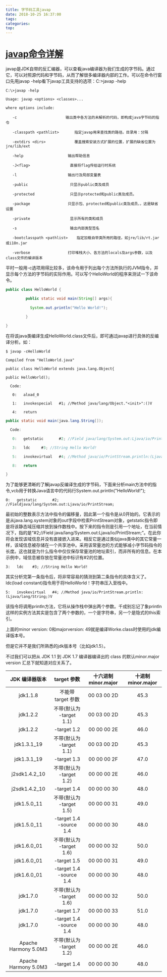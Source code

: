 ```yaml
---
title: 字节码工具javap
date: 2018-10-25 16:37:00
tags: 
categories: 
top:
---
```


# [javap命令详解](https://blog.csdn.net/zhaozheng7758/article/details/8623526)

<!-- more -->

javap是JDK自带的反汇编器，可以查看java编译器为我们生成的字节码。通过它，可以对照源代码和字节码，从而了解很多编译器内部的工作。可以在命令行窗口先用javap -help看下javap工具支持的选项：C:\>javap -help 

```shell
C:\>javap -help

Usage: javap <options> <classes>...

where options include:

   -c                      输出类中各方法的未解析的代码，即构成java字节码的指令

   -classpath <pathlist>       指定javap用来查找类的路径。目录用：分隔

   -extdirs <dirs>             覆盖搜索安装方式扩展的位置，扩展的缺省位置为jre/lib/ext

   -help                    输出帮助信息

   -J<flag>                  直接将flag传给运行时系统

   -l                       输出行及局部变量表

   -public                   只显示public类及成员

   -protected                只显示protected和public类及成员。

   -package                 只显示包、protected和public类及成员，，这是缺省设置

   -private                  显示所有的类和成员

   -s                        输出内部类型签名

   -bootclasspath <pathlist>    指定加载自举类所用的路径，如jre/lib/rt.jar或i18n.jar

   -verbose                 打印堆栈大小、各方法的locals及args参数，以及class文件的编译版本
```

平时一般用-c选项用得比较多，该命令用于列出每个方法所执行的JVM指令，并显示每个方法的字节码的实际作用。可以写个HelloWorld的程序来测试一下该命令。 

```java
public class HelloWorld {

         public static void main(String[] args){
    
           System.out.println("Hello World!");
    
         }

}
```
在将该java类编译生成HelloWorld.class文件后，即可通过javap进行具体的反编译分析。如：
```shell
$ javap -cHelloWorld

Compiled from "HelloWorld.java"

public class HelloWorld extends java.lang.Object{

public HelloWorld();

  Code:

   0:   aload_0

   1:   invokespecial   #1; //Method java/lang/Object."<init>":()V

   4:   return
```

```java
public static void main(java.lang.String[]);

  Code:

   0:   getstatic       #2; //Field java/lang/System.out:Ljava/io/PrintStream;

   3:   ldc     #3; //String Hello World!

   5:   invokevirtual   #4; //Method java/io/PrintStream.println:(Ljava/lang/String;)V

   8:   return

}
```

为了能够更清晰的了解javap反编译生成的字节码，下面来分析main方法中的指令,vcb用于转换Java语言中的代码行System.out.println("HelloWorld!");

`0:   getstatic       #2; //Fieldjava/lang/System.out:Ljava/io/PrintStream;`

最初始的整数表示方法中指令的偏移量，因此第一个指令是从0开始的。它表示的是从java.lang.system对象的out字段中检索PrintStream对象，getstatic指令即是将该静态域压缩并放到操作数栈中。按下来的指令则是引用一个地址，在当前情况下，指的是“#2;//Field java/lang/System.out:Ljava/io/PrintStream;”。在此你将会发现该域信息并没有直接嵌入进来。相反它是通过类似java类中的其它常量一样，该域信息被存储在一个共享池中。采用该常量池的方式能够减小字节码指令的长度。这也就是为什么指令中仅仅保存常量池的地址索引，而非所有的信息。在本示例中，域信息被存放在常量池中标识有#2的位置。

`3:   ldc    #3; //String Hello World!`

其实分析完第一条指令后，将非常容易的猜测到第二条指令的具体含义了。ldc(load constant)指令用于将HelloWorld！字符串压入至栈中。

`5:   invokevirtual   #4; //Method java/io/PrintStream.println:(Ljava/lang/String;)V`

该指令将调用println方法，它将从操作栈中弹出两个参数。千成别忘记了象println这样的实例方法其实是包含了两个参数的，一个是字符串，另一个是隐式的this索引。

上面的minor version: 0和majorversion: 49就是编译Worke.class时使用的jdk编译版本号。

但是它并不是我们所熟悉的jdk版本号（比如jdk1.5）。

不过我们可以把从 JDK 1.1 到 JDK 1.7 编译器编译出的 class 的默认minor.major version 汇总下就知道对应关系了。

| JDK 编译器版本 | target 参数 | 十六进制 minor.major | 十进制 minor.major |
| :---: | :---: | :---: | :---: |
| jdk1.1.8 | 不能带 target 参数 | 00 03 00 2D | 45.3 |
| jdk1.2.2 | 不带(默认为 -target 1.1) | 00 03 00 2D | 45.3 |
| jdk1.2.2 | -target 1.2 | 00 00 00 2E | 46.0 |
| jdk1.3.1_19 | 不带(默认为 -target 1.1) | 00 03 00 2D | 45.3 |
| jdk1.3.1_19 | -target 1.3 | 00 00 00 2F | 47.0 |
| j2sdk1.4.2_10 | 不带(默认为 -target 1.2) | 00 00 00 2E | 46.0 |
| j2sdk1.4.2_10 | -target 1.4 | 00 00 00 30 | 48.0 |
| jdk1.5.0_11 | 不带(默认为 -target 1.5) | 00 00 00 31 | 49.0 |
| jdk1.5.0_11 | -target 1.4 -source 1.4 | 00 00 00 30 | 48.0 |
| jdk1.6.0_01 | 不带(默认为 -target 1.6) | 00 00 00 32 | 50.0 |
| jdk1.6.0_01 | -target 1.5 | 00 00 00 31 | 49.0 |
| jdk1.6.0_01 | -target 1.4 -source 1.4 | 00 00 00 30 | 48.0 |
| jdk1.7.0 | 不带(默认为 -target 1.6) | 00 00 00 32 | 50.0 |
| jdk1.7.0 | -target 1.7 | 00 00 00 33 | 51.0 |
| jdk1.7.0 | -target 1.4 -source 1.4 | 00 00 00 30 | 48.0 |
| Apache Harmony 5.0M3 | 不带(默认为 -target 1.2) | 00 00 00 2E | 46.0 |
| Apache Harmony 5.0M3 | -target 1.4 | 00 00 00 30 | 48.0 |